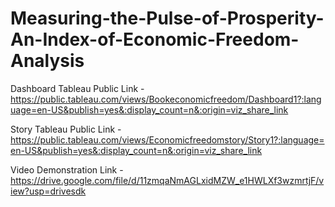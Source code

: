 # Measuring-the-Pulse-of-Prosperity-An-Index-of-Economic-Freedom-Analysis


Dashboard Tableau Public Link - https://public.tableau.com/views/Bookeconomicfreedom/Dashboard1?:language=en-US&publish=yes&:display_count=n&:origin=viz_share_link

Story Tableau Public Link - https://public.tableau.com/views/Economicfreedomstory/Story1?:language=en-US&publish=yes&:display_count=n&:origin=viz_share_link

Video Demonstration Link - https://drive.google.com/file/d/11zmqaNmAGLxidMZW_e1HWLXf3wzmrtjF/view?usp=drivesdk
